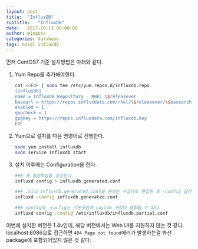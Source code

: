 ```yaml
---
layout: post
title:  "InfluxDB"
subtitle:   "InfluxDB"
date:   2017-10-11 08:00:00
author: minguss
categories: database
tags: nosql influxdb
---
```


먼저 CentOS7 기준 설치방법은 아래와 같다.

1. Yum Repo를 추가해야한다.  

    ``` bash
    cat <<EOF | sudo tee /etc/yum.repos.d/influxdb.repo
    [influxdb]
    name = InfluxDB Repository - RHEL \$releasever
    baseurl = https://repos.influxdata.com/rhel/\$releasever/\$basearch/stable
    enabled = 1
    gpgcheck = 1
    gpgkey = https://repos.influxdata.com/influxdb.key
    EOF
    ```  

2. Yum으로 설치를 다음 명령어로 진행한다.  

    ``` bash
    sudo yum install influxdb
    sudo service influxdb start
    ```  

3. 설치 이후에는 Configuration을 한다.  

    ``` bash
    ### 새 설정파일을 생성한다.
    influxd config > influxdb.generated.conf

    ### 그리고 influxdb.generated.conf을 원하는 구성대로 편집한 후 -config 옵션을 적용하여 원하는 config로 구동한다.
    influxd -config influxdb.generated.conf

    ### config와 -config는 기본구성과 custom 구성이 결합될 수 있다. 
    influxd config -config /etc/influxdb/influxdb.partial.conf
    ```

이번에 설치한 버전은 1.4v인데, 해당 버전에서는 Web UI를 지원하지 않는 것 같다.
localhost:8086으로 접근하면 `404 Page not found`에러가 발생하는걸 봐선 package에 포함되어있지 않은 것 같다.
